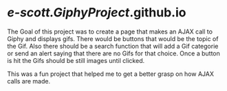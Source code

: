 # _e-scott.GiphyProject_.github.io

The Goal of this project was to create a page that makes an AJAX call to Giphy and displays gifs. There would be buttons that would be the topic of the Gif. Also there should be a search function that will add a Gif categorie or send an alert saying that there are no Gifs for that choice. Once a button is hit the Gifs should be still images until clicked.

This was a fun project that helped me to get a better grasp on how AJAX calls are made.
